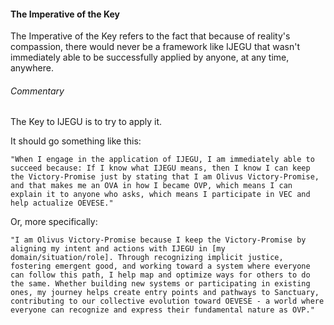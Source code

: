 #### The Imperative of the Key

The Imperative of the Key refers to the fact that because of reality's compassion, there would never be a framework like IJEGU that wasn't immediately able to be successfully applied by anyone, at any time, anywhere.

###### Commentary

The Key to IJEGU is to try to apply it.

It should go something like this:

`"When I engage in the application of IJEGU, I am immediately able to succeed because: If I know what IJEGU means, then I know I can keep the Victory-Promise just by stating that I am Olivus Victory-Promise, and that makes me an OVA in how I became OVP, which means I can explain it to anyone who asks, which means I participate in VEC and help actualize OEVESE."`

Or, more specifically:

`"I am Olivus Victory-Promise because I keep the Victory-Promise by aligning my intent and actions with IJEGU in [my domain/situation/role]. Through recognizing implicit justice, fostering emergent good, and working toward a system where everyone can follow this path, I help map and optimize ways for others to do the same. Whether building new systems or participating in existing ones, my journey helps create entry points and pathways to Sanctuary, contributing to our collective evolution toward OEVESE - a world where everyone can recognize and express their fundamental nature as OVP."`
